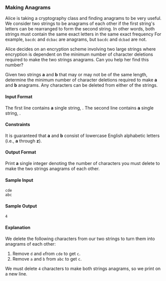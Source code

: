 ### Making Anagrams
Alice is taking a cryptography class and finding anagrams to be very useful. We consider two strings to be
anagrams of each other if the first string's letters can be rearranged to form the second string. In other
words, both strings must contain the same exact letters in the same exact frequency For example, `bacdc` and `dcbac` are anagrams, but `bacdc` and `dcbad` are not.


Alice decides on an encryption scheme involving two large strings where encryption is dependent on the minimum number of character deletions required to make the two strings anagrams. Can you help her find this number?

Given two strings **a** and __b__ that may or may not be of the same length, determine the minimum number
of character deletions required to make **a** and __b__ anagrams. Any characters can be deleted from either of the strings.
#### Input Format
The first line contains **a** single string, .
The second line contains **a** single string, .

#### Constraints
It is guaranteed that **a** and **b** consist of lowercase English alphabetic letters (i.e., **a** through **z**).

#### Output Format
Print **a** single integer denoting the number of characters you must delete to make the two strings anagrams of each other.
#### Sample Input

    cde
    abc
#### Sample Output
    4

#### Explanation
We delete the following characters from our two strings to turn them into anagrams of each other:

1. Remove `d` and `e`from `cde` to get `c`.
2. Remove `a` and `b` from `abc` to get `c`.

We must delete `4` characters to make both strings anagrams, so we print on a new line.
